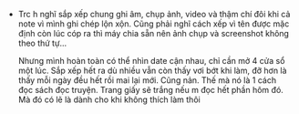- Trc h nghĩ sắp xếp chung ghi âm, chụp ảnh, video và thậm chí đôi khi cả note vì mình ghi chép lộn xộn. Cũng phải nghĩ cách xếp vì tên được mặc định còn lúc cóp ra thì máy chia sẵn nên ảnh chụp và screenshot không theo thứ tự...
  
  Nhưng mình hoàn toàn có thể nhìn date cận nhau, chỉ cần mở 4 cửa sổ một lúc. Sắp xếp hết ra dù nhiều vẫn còn thấy vơi bớt khi làm, đỡ hơn là thấy mỗi ngày đều hết rồi mai lại mới. Cũng nản. Thế mà nó là 1 cách đọc sách đọc truyện. Trang giấy sẽ trắng nếu m đọc hết phần hôm đó. Mà đó có lẽ là dành cho khi không thích làm thôi